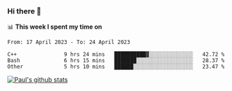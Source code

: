 ### Hi there 👋

📊 **This week I spent my time on**
<!--START_SECTION:waka-->

```text
From: 17 April 2023 - To: 24 April 2023

C++               9 hrs 24 mins   ██████████▓░░░░░░░░░░░░░░   42.72 %
Bash              6 hrs 15 mins   ███████░░░░░░░░░░░░░░░░░░   28.37 %
Other             5 hrs 10 mins   ██████░░░░░░░░░░░░░░░░░░░   23.47 %
```

<!--END_SECTION:waka-->


[![Paul's github stats](https://github-readme-stats.vercel.app/api?username=mickeyouyou&theme=dracula&show_icons=true)](https://github.com/anuraghazra/github-readme-stats)
